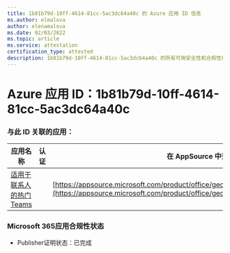 ```yaml
---
title: 1b81b79d-10ff-4614-81cc-5ac3dc64a40c 的 Azure 应用 ID 信息
ms.author: elmalova
author: elenamalova
ms.date: 02/03/2022
ms.topic: article
ms.service: attestation
certification_type: attested
description: 1b81b79d-10ff-4614-81cc-5ac3dc64a40c 的所有可用安全性和合规性信息。
---
```

# <a name="azure-app-id-1b81b79d-10ff-4614-81cc-5ac3dc64a40c"></a>Azure 应用 ID：1b81b79d-10ff-4614-81cc-5ac3dc64a40c


### <a name="apps-associated-with-this-id"></a>与此 ID 关联的应用：
| **应用名称** | **认证** | **在 AppSource 中查看** |
|--------------|---------------|-----------------------|
| [适用于联系人的热门Teams](https://docs.microsoft.com/microsoft-365-app-certification/forward/geomant.buzzeasy_teams_contact_center) |  | [https://appsource.microsoft.com/product/office/geomant.buzzeasy_teams_contact_center](https://appsource.microsoft.com/product/office/geomant.buzzeasy_teams_contact_center) |

### <a name="microsoft-365-app-compliance-status"></a>Microsoft 365应用合规性状态
- Publisher证明状态：已完成
